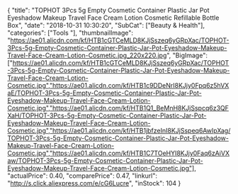 {
	"title": "TOPHOT 3Pcs 5g Empty Cosmetic Container Plastic Jar Pot Eyeshadow Makeup Travel Face Cream Lotion Cosmetic Refillable Bottle Box",
	"date": "2018-10-31 10:30:20",
	"SubCat": ["Beauty & Health"],
	"categories": ["Tools "],
	"thumbnailImage": "https://ae01.alicdn.com/kf/HTB1cGTCeMLD8KJjSszeq6yGRpXac/TOPHOT-3Pcs-5g-Empty-Cosmetic-Container-Plastic-Jar-Pot-Eyeshadow-Makeup-Travel-Face-Cream-Lotion-Cosmetic.jpg_220x220.jpg",
	"BigImage": ["https://ae01.alicdn.com/kf/HTB1cGTCeMLD8KJjSszeq6yGRpXac/TOPHOT-3Pcs-5g-Empty-Cosmetic-Container-Plastic-Jar-Pot-Eyeshadow-Makeup-Travel-Face-Cream-Lotion-Cosmetic.jpg","https://ae01.alicdn.com/kf/HTB1c9DDeNrI8KJjy0Fpq6z5hVXaE/TOPHOT-3Pcs-5g-Empty-Cosmetic-Container-Plastic-Jar-Pot-Eyeshadow-Makeup-Travel-Face-Cream-Lotion-Cosmetic.jpg","https://ae01.alicdn.com/kf/HTB1Q1_BeMnH8KJjSspcq6z3QFXaH/TOPHOT-3Pcs-5g-Empty-Cosmetic-Container-Plastic-Jar-Pot-Eyeshadow-Makeup-Travel-Face-Cream-Lotion-Cosmetic.jpg","https://ae01.alicdn.com/kf/HTB1jbfzeInI8KJjSspeq6AwIpXag/TOPHOT-3Pcs-5g-Empty-Cosmetic-Container-Plastic-Jar-Pot-Eyeshadow-Makeup-Travel-Face-Cream-Lotion-Cosmetic.jpg","https://ae01.alicdn.com/kf/HTB1C7TOeHYI8KJjy0Faq6zAiVXaw/TOPHOT-3Pcs-5g-Empty-Cosmetic-Container-Plastic-Jar-Pot-Eyeshadow-Makeup-Travel-Face-Cream-Lotion-Cosmetic.jpg"],
	"actualPrice": 0.40,
	"comparePrice": 0.47,
	"linkurl": "http://s.click.aliexpress.com/e/cG6Lucre",
	"inStock": 104
}

